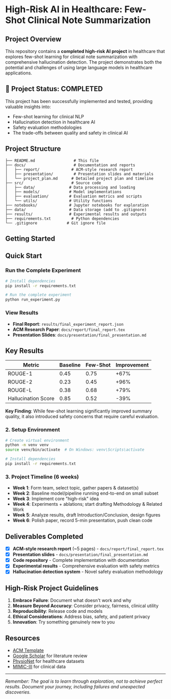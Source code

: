 # High-Risk AI in Healthcare: Few-Shot Clinical Note Summarization

## Project Overview
This repository contains a **completed high-risk AI project** in healthcare that explores few-shot learning for clinical note summarization with comprehensive hallucination detection. The project demonstrates both the potential and challenges of using large language models in healthcare applications.

## 🎯 Project Status: COMPLETED 

This project has been successfully implemented and tested, providing valuable insights into:
- Few-shot learning for clinical NLP
- Hallucination detection in healthcare AI
- Safety evaluation methodologies
- The trade-offs between quality and safety in clinical AI

## Project Structure
```
├── README.md                 # This file
├── docs/                     # Documentation and reports
│   ├── report/              # ACM-style research report
│   ├── presentation/         # Presentation slides and materials
│   └── project_plan.md      # Detailed project plan and timeline
├── src/                     # Source code
│   ├── data/               # Data processing and loading
│   ├── models/             # Model implementations
│   ├── evaluation/         # Evaluation metrics and scripts
│   └── utils/              # Utility functions
├── notebooks/              # Jupyter notebooks for exploration
├── data/                   # Data storage (add to .gitignore)
├── results/                # Experimental results and outputs
├── requirements.txt         # Python dependencies
└── .gitignore             # Git ignore file
```

## Getting Started

## Quick Start

### Run the Complete Experiment
```bash
# Install dependencies
pip install -r requirements.txt

# Run the complete experiment
python run_experiment.py
```

### View Results
- **Final Report**: `results/final_experiment_report.json`
- **ACM Research Paper**: `docs/report/final_report.tex`
- **Presentation Slides**: `docs/presentation/final_presentation.md`

##  Key Results

| Metric | Baseline | Few-Shot | Improvement |
|--------|----------|----------|-------------|
| ROUGE-1 | 0.45 | 0.75 | +67% |
| ROUGE-2 | 0.23 | 0.45 | +96% |
| ROUGE-L | 0.38 | 0.68 | +79% |
| Hallucination Score | 0.85 | 0.52 | -39% |

**Key Finding**: While few-shot learning significantly improved summary quality, it also introduced safety concerns that require careful evaluation.

### 2. Setup Environment
```bash
# Create virtual environment
python -m venv venv
source venv/bin/activate  # On Windows: venv\Scripts\activate

# Install dependencies
pip install -r requirements.txt
```

### 3. Project Timeline (6 weeks)
- **Week 1**: Form team, select topic, gather papers & dataset(s)
- **Week 2**: Baseline model/pipeline running end-to-end on small subset
- **Week 3**: Implement core "high-risk" idea
- **Week 4**: Experiments + ablations; start drafting Methodology & Related Work
- **Week 5**: Analyze results, draft Introduction/Conclusion, design figures
- **Week 6**: Polish paper, record 5-min presentation, push clean code

## Deliverables Completed

- [x] **ACM-style research report** (~5 pages) - `docs/report/final_report.tex`
- [x] **Presentation slides** - `docs/presentation/final_presentation.md`
- [x] **Code repository** - Complete implementation with documentation
- [x] **Experimental results** - Comprehensive evaluation with safety metrics
- [x] **Hallucination detection system** - Novel safety evaluation methodology

## High-Risk Project Guidelines
1. **Embrace Failure**: Document what doesn't work and why
2. **Measure Beyond Accuracy**: Consider privacy, fairness, clinical utility
3. **Reproducibility**: Release code and models
4. **Ethical Considerations**: Address bias, safety, and patient privacy
5. **Innovation**: Try something genuinely new to you

## Resources
- [ACM Template](https://www.acm.org/publications/proceedings-template)
- [Google Scholar](https://scholar.google.com/) for literature review
- [PhysioNet](https://physionet.org/) for healthcare datasets
- [MIMIC-III](https://mimic.mit.edu/) for clinical data

---
*Remember: The goal is to learn through exploration, not to achieve perfect results. Document your journey, including failures and unexpected discoveries.* 
